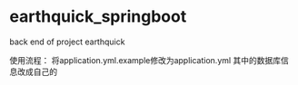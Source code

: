# earthquick_springboot
back end of project earthquick

使用流程：
将application.yml.example修改为application.yml
其中的数据库信息改成自己的
